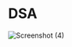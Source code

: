 # DSA

![Screenshot (4)](https://github.com/sampath0-code/DSA/assets/74087715/c8f08ac1-941a-44e8-9209-6aa768745ceb)

